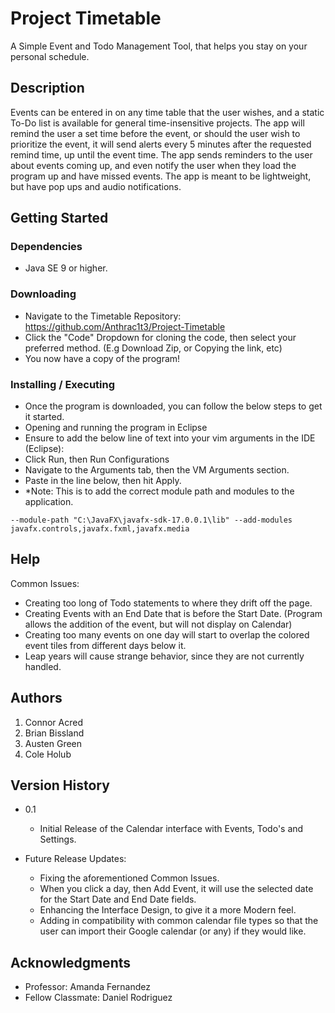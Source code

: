 # Project Timetable

A Simple Event and Todo Management Tool, that helps you stay on your personal schedule.

## Description

Events can be entered in on any time table that the user wishes, and a static To-Do list is available for general time-insensitive projects. The app will remind the user a set time before the event, or should the user wish to prioritize the event, it will send alerts every 5 minutes after the requested remind time, up until the event time. The app sends reminders to the user about events coming up, and even notify the user when they load the program up and have missed events. The app is meant to be lightweight, but have pop ups and audio notifications.

## Getting Started

### Dependencies

* Java SE 9 or higher.


### Downloading

* Navigate to the Timetable Repository: https://github.com/Anthrac1t3/Project-Timetable
* Click the "Code" Dropdown for cloning the code, then select your preferred method. (E.g Download Zip, or Copying the link, etc)
* You now have a copy of the program!


### Installing / Executing

* Once the program is downloaded, you can follow the below steps to get it started.
* Opening and running the program in Eclipse
* Ensure to add the below line of text into your vim arguments in the IDE (Eclipse):
* Click Run, then Run Configurations
* Navigate to the Arguments tab, then the VM Arguments section.
* Paste in the line below, then hit Apply.
* *Note: This is to add the correct module path and modules to the application.
```
--module-path "C:\JavaFX\javafx-sdk-17.0.0.1\lib" --add-modules javafx.controls,javafx.fxml,javafx.media
```


## Help

Common Issues:
* Creating too long of Todo statements to where they drift off the page.
* Creating Events with an End Date that is before the Start Date. (Program allows the addition of the event, but will not display on Calendar)
* Creating too many events on one day will start to overlap the colored event tiles from different days below it.
* Leap years will cause strange behavior, since they are not currently handled.


## Authors

1. Connor Acred
2. Brian Bissland
3. Austen Green
4. Cole Holub


## Version History

* 0.1
    * Initial Release of the Calendar interface with Events, Todo's and Settings.

* Future Release Updates:
   * Fixing the aforementioned Common Issues.
   * When you click a day, then Add Event, it will use the selected date for the Start Date and End Date fields.
   * Enhancing the Interface Design, to give it a more Modern feel.
   * Adding in compatibility with common calendar file types so that the user can import their Google calendar (or any) if they would like.


## Acknowledgments

* Professor: Amanda Fernandez
* Fellow Classmate: Daniel Rodriguez
